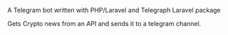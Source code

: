A Telegram bot written with PHP/Laravel and Telegraph Laravel package

Gets Crypto news from an API and sends it to a telegram channel.

